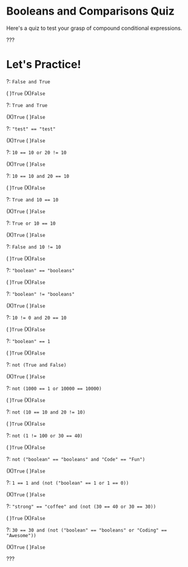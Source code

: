 # Booleans and Comparisons Quiz

Here's a quiz to test your grasp of compound conditional expressions.

???

# Let's Practice!

?: `False and True`

( )`True` (X)`False`

?: `True and True`

(X)`True` ( )`False`

?: `"test" == "test"`

(X)`True` ( )`False`

?: `10 == 10 or 20 != 10`

(X)`True` ( )`False`

?: `10 == 10 and 20 == 10`

( )`True` (X)`False`

?: `True and 10 == 10`

(X)`True` ( )`False`

?: `True or 10 == 10`

(X)`True` ( )`False`

?: `False and 10 != 10`

( )`True` (X)`False`

?: `"boolean" == "booleans"`

( )`True` (X)`False`

?: `"boolean" != "booleans"`

(X)`True` ( )`False`

?: `10 != 0 and 20 == 10`

( )`True` (X)`False`

?: `"boolean" == 1`

( )`True` (X)`False`

?: `not (True and False)`

(X)`True` ( )`False`

?: `not (1000 == 1 or 10000 == 10000)`

( )`True` (X)`False`

?: `not (10 == 10 and 20 != 10)`

( )`True` (X)`False`

?: `not (1 != 100 or 30 == 40)`

( )`True` (X)`False`

?: `not ("boolean" == "booleans" and "Code" == "Fun")`

(X)`True` ( )`False`

?: `1 == 1 and (not ("boolean" == 1 or 1 == 0))`

(X)`True` ( )`False`

?: `"strong" == "coffee" and (not (30 == 40 or 30 == 30))`

( )`True` (X)`False`

?: `30 == 30 and (not ("boolean" == "booleans" or "Coding" == "Awesome"))`

(X)`True` ( )`False`

???
